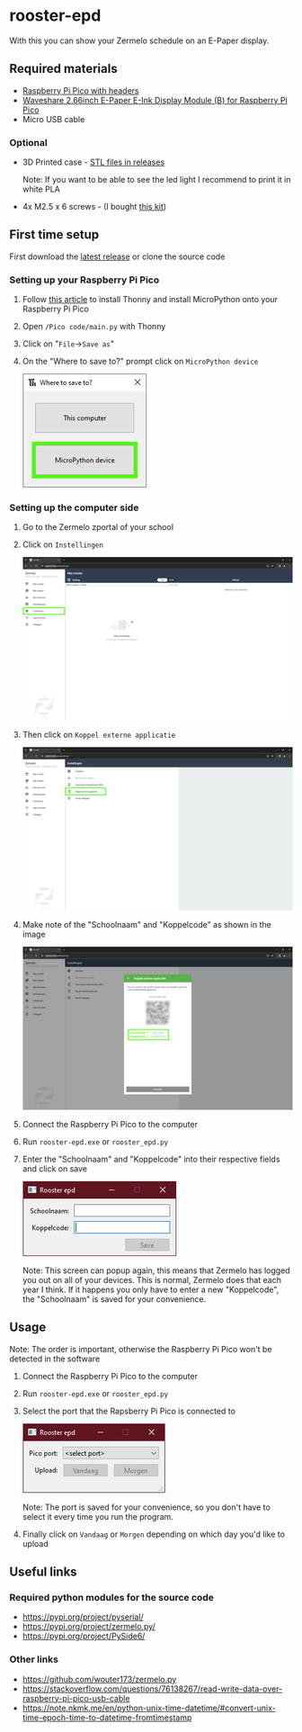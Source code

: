 # rooster-epd
With this you can show your Zermelo schedule on an E-Paper display.

## Required materials
- [Raspberry Pi Pico with headers](https://www.raspberrystore.nl/PrestaShop/nl/raspberry-pi-pico/471-raspberry-pi-pico-h.html)
- [Waveshare 2.66inch E-Paper E-Ink Display Module (B) for Raspberry Pi Pico](https://www.waveshare.com/pico-epaper-2.66-b.htm)
- Micro USB cable
### Optional
- 3D Printed case - [STL files in releases](https://github.com/duisterethomas/rooster-epd/releases)

  Note: If you want to be able to see the led light I recommend to print it in white PLA
- 4x M2.5 x 6 screws - (I bought [this kit](https://www.amazon.nl/dp/B075WY5367?psc=1&ref=ppx_yo2ov_dt_b_product_details))

## First time setup
First download the [latest release](https://github.com/duisterethomas/rooster-epd/releases) or clone the source code
   
### Setting up your Raspberry Pi  Pico
1. Follow [this article](https://projects.raspberrypi.org/en/projects/getting-started-with-the-pico/0) to install Thonny and install MicroPython onto your Raspberry Pi Pico
2. Open `/Pico code/main.py` with Thonny
3. Click on "`File`->`Save as`"
4. On the "Where to save to?" prompt click on `MicroPython device`

   ![Thonny "Where to save to?"](/Images/thonny_save.png)

### Setting up the computer side
1. Go to the Zermelo zportal of your school
2. Click on `Instellingen`
   
   ![Zermelo](/Images/zermelo_home.png)
3. Then click on `Koppel externe applicatie`
   
   ![Zermelo instellingen](/Images/zermelo_settings.png)
4. Make note of the "Schoolnaam" and "Koppelcode" as shown in the image
   
   ![Zermelo koppel externe applicatie](/Images/zermelo_koppel_externe_app.png)
5. Connect the Raspberry Pi Pico to the computer
6. Run `rooster-epd.exe` or `rooster_epd.py`
7. Enter the "Schoolnaam" and "Koppelcode" into their respective fields and click on save
   
   ![Setup window](/Images/setup_window.png)

   Note: This screen can popup again, this means that Zermelo has logged you out on all of your devices. This is normal, Zermelo does that each year I think. If it happens you only have to enter a new "Koppelcode", the "Schoolnaam" is saved for your convenience.

## Usage
Note: The order is important, otherwise the Raspberry Pi Pico won't be detected in the software
1. Connect the Raspberry Pi Pico to the computer
2. Run `rooster-epd.exe` or `rooster_epd.py`
3. Select the port that the Rapsberry Pi Pico is connected to

   ![Main window](/Images/main_window.png)

   Note: The port is saved for your convenience, so you don't have to select it every time you run the program.
5. Finally click on `Vandaag` or `Morgen` depending on which day you'd like to upload


## Useful links
### Required python modules for the source code
- https://pypi.org/project/pyserial/
- https://pypi.org/project/zermelo.py/
- https://pypi.org/project/PySide6/
### Other links
- https://github.com/wouter173/zermelo.py
- https://stackoverflow.com/questions/76138267/read-write-data-over-raspberry-pi-pico-usb-cable
- https://note.nkmk.me/en/python-unix-time-datetime/#convert-unix-time-epoch-time-to-datetime-fromtimestamp

